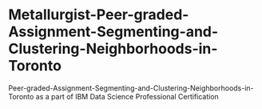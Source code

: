 # Metallurgist-Peer-graded-Assignment-Segmenting-and-Clustering-Neighborhoods-in-Toronto
Peer-graded-Assignment-Segmenting-and-Clustering-Neighborhoods-in-Toronto as a part of IBM Data Science Professional Certification
